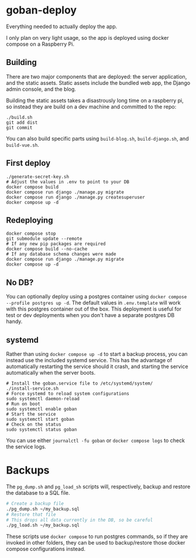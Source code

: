 # goban-deploy

Everything needed to actually deploy the app.

I only plan on very light usage, so the app is deployed using docker compose on a Raspberry Pi.

## Building

There are two major components that are deployed: the server application, and the static assets. Static assets include the bundled web app, the Django admin console, and the blog.

Building the static assets takes a disastrously long time on a raspberry pi, so instead they are build on a dev machine and committed to the repo:
```
./build.sh
git add dist
git commit
```

You can also build specific parts using `build-blog.sh`, `build-django.sh`, and `build-vue.sh`.

## First deploy
```
./generate-secret-key.sh
# Adjust the values in .env to point to your DB
docker compose build
docker compose run django ./manage.py migrate
docker compose run django ./manage.py createsuperuser
docker compose up -d
```

## Redeploying
```
docker compose stop
git submodule update --remote
# If any new pip packages are required
docker compose build --no-cache
# If any database schema changes were made
docker compose run django ./manage.py migrate
docker compose up -d
```

## No DB?
You can optionally deploy using a postgres container using `docker compose --profile postgres up -d`. The default values in `.env.template` will work with this postgres container out of the box. This deployment is useful for test or dev deployments when you don't have a separate postgres DB handy.

## systemd
Rather than using `docker compose up -d` to start a backup process, you can instead use the included systemd service. This has the advantage of automatically restarting the service should it crash, and starting the service automatically when the server boots.

```
# Install the goban.service file to /etc/systemd/system/
./install-service.sh
# Force systemd to reload system configurations
sudo systemctl daemon-reload
# Run on boot
sudo systemctl enable goban
# Start the service
sudo systemctl start goban
# Check on the status
sudo systemctl status goban
```

You can use either `journalctl -fu goban` or `docker compose logs` to check the service logs.

# Backups
The `pg_dump.sh` and `pg_load_sh` scripts will, respectively, backup and restore the database to a SQL file.

```sh
# Create a backup file
./pg_dump.sh ~/my_backup.sql
# Restore that file
# This drops all data currently in the DB, so be careful
./pg_load.sh ~/my_backup.sql
```

These scripts use `docker compose` to run postgres commands, so if they are invoked in other folders, they can be used to backup/restore those docker compose configurations instead.
